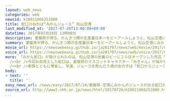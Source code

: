 ```yaml
---
layout: web_news
categories: web
newsid: k10011066251000
title: 蛇口ひねれば“みかんジュース” 松山空港
last_modified_at: '2017-07-20T13:08:00+09:00'
datetime: 2017年07月20日 13時08分
description: 愛媛県が誇る、かんきつ類の生産量日本一をピーアールしようと、松山空港にみかんのジュースが出る蛇口がお目見えしました。
summary: 愛媛県が誇る、かんきつ類の生産量日本一をピーアールしようと、松山空港にみかんのジュースが出る蛇口がお目見えしました。
movie_url: https://newswebeasy.github.io/ja201707/news/web/movie/2017/07/24/k10011066251000.mp4
voice_url: https://newswebeasy.github.io/ja201707/news/web/voice/2017/07/24/k10011066251000.mp3
more: 「みかん蛇口」が設けられたのは、松山空港の到着ロビーに２０日オープンした売店「ＯｒａｎｇｅＢＡＲ」の店内です。かんきつ類の生産が盛んな愛媛県では、観光地などにみかんのジュースが出る蛇口があります。<br
  /><br />今回お目見えした蛇口は、愛媛県のマスコットキャラクター「みきゃん」が描かれたタンクに取り付けられ、客はコップを買って自分で蛇口をひねって注ぎます。温州みかんや伊予かんなど地元でとれた旬の３種類がブレンドされていて、なみなみとつげば１杯３００ミリリットルで、値段は３５０円です。<br
  /><br />家族とともに帰省し、早速、ジュースを飲んだ５歳の女の子は「蛇口からジュースが出てきてびっくりしました。おいしかったです」と話していました。
body:
- text: ''
  title: ''
easy_news_url: /news/easy/2017/07/24/愛媛県-空港にみかんのジュースが出る蛇口ができる/
source_url: http://www3.nhk.or.jp/news/html/20170720/k10011066251000.html?utm_int=nsearch_contents_search-items_001
...
```

